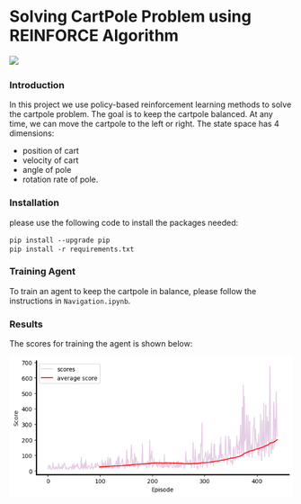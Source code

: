 # Solving CartPole Problem using REINFORCE Algorithm

<img src="Images/CreatedGif_Speedup.gif">


### Introduction
In this project we use policy-based reinforcement learning methods to solve the cartpole problem. The goal is to keep the cartpole balanced. At any time, we can move the cartpole to the left or right. The state space has 4 dimensions:

* position of cart 
* velocity of cart 
* angle of pole 
* rotation rate of pole.

### Installation
please use the following code to install the packages needed:

```
pip install --upgrade pip
pip install -r requirements.txt
```

### Training Agent
To train an agent to keep the cartpole in balance, please follow the 
instructions in `Navigation.ipynb`.

### Results
The scores for training the agent is shown below:

<img src="Images/scores.png" height="250">

